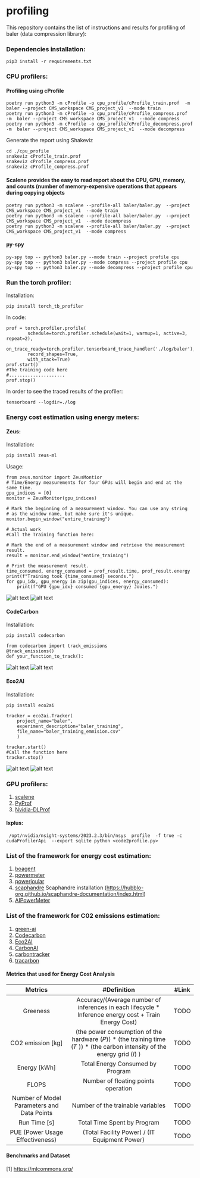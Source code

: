 # profiling
This repository contains the list of instructions and results for profiling of baler (data compression library):

### Dependencies installation:
```
pip3 install -r requirements.txt
```

### CPU profilers:

#### Profiling using cProfile
```
poetry run python3 -m cProfile -o cpu_profile/cProfile_train.prof  -m  baler --project CMS_workspace CMS_project_v1  --mode train
poetry run python3 -m cProfile -o cpu_profile/cProfile_compress.prof  -m  baler --project CMS_workspace CMS_project_v1  --mode compress
poetry run python3 -m cProfile -o cpu_profile/cProfile_decompress.prof  -m  baler --project CMS_workspace CMS_project_v1  --mode decompress
```
Generate the report using Shakeviz
```
cd ./cpu_profile
snakeviz cProfile_train.prof
snakeviz cProfile_compress.prof 
snakeviz cProfile_compress.prof 
```



#### Scalene provides the easy to read report about the CPU, GPU, memory, and counts (number of memory-expensive operations that appears during copying objects 
```
poetry run python3 -m scalene --profile-all baler/baler.py  --project CMS_workspace CMS_project_v1  --mode train
poetry run python3 -m scalene --profile-all baler/baler.py  --project CMS_workspace CMS_project_v1  --mode decompress
poetry run python3 -m scalene --profile-all baler/baler.py  --project CMS_workspace CMS_project_v1  --mode compress
```

#### py-spy
```
py-spy top -- python3 baler.py --mode train --project profile cpu
py-spy top -- python3 baler.py --mode compress --project profile cpu
py-spy top -- python3 baler.py --mode decompress --project profile cpu
```

### Run the torch profiler:
Installation:
```
pip install torch_tb_profiler
```

In code:
```
prof = torch.profiler.profile(
        schedule=torch.profiler.schedule(wait=1, warmup=1, active=3, repeat=2),
        on_trace_ready=torch.profiler.tensorboard_trace_handler('./log/baler'),
        record_shapes=True,
        with_stack=True)
prof.start()
#The training code here
#.....................
prof.stop()
```

In order to see the traced results of the profiler:
```
tensorboard --logdir=./log
```

### Energy cost estimation using energy meters:

#### Zeus:
Installation:
```
pip install zeus-ml
```
Usage:
```
from zeus.monitor import ZeusMontior
# Time/Energy measurements for four GPUs will begin and end at the same time.
gpu_indices = [0]
monitor = ZeusMonitor(gpu_indices)

# Mark the beginning of a measurement window. You can use any string
# as the window name, but make sure it's unique.
monitor.begin_window("entire_training")

# Actual work
#Call the Training function here:

# Mark the end of a measurement window and retrieve the measurement result.
result = monitor.end_window("entire_training")

# Print the measurement result.
time_consumed, energy_consumed = prof_result.time, prof_result.energy
print(f"Training took {time_consumed} seconds.")
for gpu_idx, gpu_energy in zip(gpu_indices, energy_consumed):
    print(f"GPU {gpu_idx} consumed {gpu_energy} Joules.")

```
![alt text](https://github.com/software-energy-cost-studies/profiling/blob/30994ba2132905c428a60807ddd894d36e37819e/results/lxplus/gpu/zeus/gpu_energy_zeus.png)
![alt text](https://github.com/software-energy-cost-studies/profiling/blob/30994ba2132905c428a60807ddd894d36e37819e/results/lxplus/gpu/zeus/duration_zeus.png)


#### CodeCarbon
Installation:
```
pip install codecarbon
```

```
from codecarbon import track_emissions
@track_emissions()
def your_function_to_track():
```
![alt text](https://github.com/software-energy-cost-studies/profiling/blob/30994ba2132905c428a60807ddd894d36e37819e/results/lxplus/gpu/codecarbon/cpu_code_carbon.png)
![alt text](https://github.com/software-energy-cost-studies/profiling/blob/30994ba2132905c428a60807ddd894d36e37819e/results/lxplus/gpu/codecarbon/gpu_energy_code_carbon.png)

#### Eco2AI
Installation:
```
pip install eco2ai
```
```
tracker = eco2ai.Tracker(
    project_name="baler", 
    experiment_description="baler_training",
    file_name="baler_training_emmision.csv"
    )

tracker.start()
#Call the function here
tracker.stop()
```

![alt text](https://github.com/software-energy-cost-studies/profiling/blob/5c661ced16d7136ca6d466e02cb6bbd9166c4da2/results/lxplus/gpu/eco2ai/co2_emission.png)
![alt text](https://github.com/software-energy-cost-studies/profiling/blob/5c661ced16d7136ca6d466e02cb6bbd9166c4da2/results/lxplus/gpu/eco2ai/duration.png)

### GPU profilers:
1. [scalene](https://github.com/plasma-umass/scalene)
2. [PyProf](https://github.com/adityaiitb/PyProf)
3. [Nvidia-DLProf](https://docs.nvidia.com/deeplearning/frameworks/dlprof-user-guide/)
#### lxplus:
```
 /opt/nvidia/nsight-systems/2023.2.3/bin/nsys  profile  -f true -c cudaProfilerApi  --export sqlite python <code2profile.py>
```

### List of the framework for energy cost estimation:
1. [boagent](https://github.com/Boavizta/boagent)
2. [powermeter](https://github.com/autoai-incubator/powermeter)
3. [powerjoular](https://gitlab.com/joular/powerjoular)
4. [scaphandre](https://github.com/hubblo-org/scaphandre)
   Scaphandre installation (https://hubblo-org.github.io/scaphandre-documentation/index.html)
6. [AIPowerMeter](https://github.com/GreenAI-Uppa/AIPowerMeter)


### List of the framework for C02 emissions estimation:

1. [green-ai](https://github.com/daviddao/green-ai)
2. [Codecarbon](https://github.com/mlco2/codecarbon)
3. [Eco2AI](https://github.com/sb-ai-lab/Eco2AI)
4. [CarbonAI](https://github.com/Capgemini-Invent-France/CarbonAI)
5. [carbontracker](https://github.com/lfwa/carbontracker)
6. [tracarbon](https://github.com/fvaleye/tracarbon)


#### Metrics that used for Energy Cost Analysis
| Metrics | #Definition   | #Link    |
| :---:   | :---: | :---: |
| Greeness | Accuracy/(Average number of inferences in each lifecycle * Inference energy cost + Train Energy Cost)   | TODO   |
| CO2 emission [kg] |  (the power consumption of the hardware (𝑃)) * (the training time (𝑇 )) * (the carbon intensity of the energy grid (𝐼) )  | TODO   |
| Energy [kWh] | Total Energy Consumed by Program   | TODO   |
| FLOPS| Number of floating points operation | TODO   |
| Number of Model Parameters and Data Points| Number of the trainable variables    | TODO   |
| Run Time [s] | Total Time Spent by Program   | TODO   |
| PUE (Power Usage Effectiveness) | (Total Facility Power) / (IT Equipment Power) | TODO   |


#### Benchmarks and Dataset 
[1] https://mlcommons.org/


